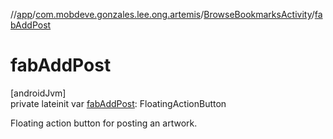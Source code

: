 //[app](../../../index.md)/[com.mobdeve.gonzales.lee.ong.artemis](../index.md)/[BrowseBookmarksActivity](index.md)/[fabAddPost](fab-add-post.md)

# fabAddPost

[androidJvm]\
private lateinit var [fabAddPost](fab-add-post.md): FloatingActionButton

Floating action button for posting an artwork.
